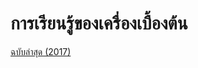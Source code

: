 # การเรียนรู้ของเครื่องเบื้องต้น

[ฉบับล่าสุด (2017)](https://github.com/tatpongkatanyukul/AdventureBook/raw/main/book1/mlbook11Done.pdf)
